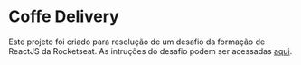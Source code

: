 # Coffe Delivery

Este projeto foi criado para resolução de um desafio da formação de ReactJS da Rocketseat. As intruções do desafio podem ser acessadas [aqui](./challenge_instructions.md).
